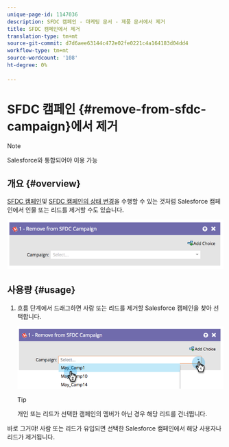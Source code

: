 ```yaml
---
unique-page-id: 1147036
description: SFDC 캠페인 - 마케팅 문서 - 제품 문서에서 제거
title: SFDC 캠페인에서 제거
translation-type: tm+mt
source-git-commit: d7d6aee63144c472e02fe0221c4a164183d04dd4
workflow-type: tm+mt
source-wordcount: '108'
ht-degree: 0%

---
```



# SFDC 캠페인 {#remove-from-sfdc-campaign}에서 제거

>[!NOTE]
>
>Salesforce와 통합되어야 이용 가능

## 개요 {#overview}

[SFDC 캠페인](add-to-sfdc-campaign.md)및 [SFDC 캠페인의 상태 변경](change-status-in-sfdc-campaign.md)을 수행할 수 있는 것처럼 Salesforce 캠페인에서 인물 또는 리드를 제거할 수도 있습니다.

![](assets/image2014-9-22-15-3a54-3a34.png)

## 사용량 {#usage}

1. 흐름 단계에서 드래그하면 사람 또는 리드를 제거할 Salesforce 캠페인을 찾아 선택합니다.

   ![](assets/image2014-9-22-15-3a54-3a39.png)

   >[!TIP]
   >
   >개인 또는 리드가 선택한 캠페인의 멤버가 아닌 경우 해당 리드를 건너뜁니다.

바로 그거야! 사람 또는 리드가 유입되면 선택한 Salesforce 캠페인에서 해당 사용자나 리드가 제거됩니다.